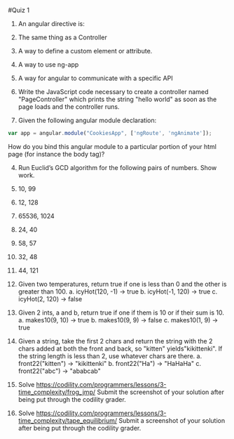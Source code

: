 #Quiz 1

1. An angular directive is:
  1. The same thing as a Controller
  2. A way to define a custom element or attribute.
  3. A way to use ng-app
  4. A way for angular to communicate with a specific API

2. Write the JavaScript code necessary to create a controller named "PageController" which prints the string "hello world" as soon as the page loads and the controller runs.

3. Given the following angular module declaration:

  ```JavaScript
  var app = angular.module("CookiesApp", ['ngRoute', 'ngAnimate']);
  ```
  How do you bind this angular module to a particular portion of your html page (for instance the body tag)?

4. Run Euclid’s GCD algorithm for the following pairs of numbers. Show work.
  1.	10, 99
  2.	12, 128
  3.	65536, 1024
  4.	24, 40
  5.	58, 57
  6.	32, 48
  7.	44, 121



5.	Given two temperatures, return true if one is less than 0 and the other is greater than 100.
  a.	icyHot(120, -1) → true
  b.	icyHot(-1, 120) → true
  c.	icyHot(2, 120) → false

6.	Given 2 ints, a and b, return true if one if them is 10 or if their sum is 10.
  a.	makes10(9, 10) → true
  b.	makes10(9, 9) → false
  c.	makes10(1, 9) → true

7.	Given a string, take the first 2 chars and return the string with the 2 chars added at both the front and back, so "kitten" yields"kikittenki". If the string length is less than 2, use whatever chars are there.
  a.	front22("kitten") → "kikittenki"
  b.	front22("Ha") → "HaHaHa"
  c.	front22("abc") → "ababcab"

8. Solve https://codility.com/programmers/lessons/3-time_complexity/frog_jmp/
  Submit the screenshot of your solution after being put through the codility grader.

9. Solve https://codility.com/programmers/lessons/3-time_complexity/tape_equilibrium/
  Submit a screenshot of your solution after being put through the codility grader.
